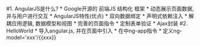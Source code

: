 #1. AngularJS是什么?
	* Google开源的 前端JS 结构化 框架
	* 动态展示页面数据, 并与用户进行交互
	* AngularJS特性(优点)
		* 双向数据绑定
		* 声明式依赖注入
		* 解耦应用逻辑, 数据模型和视图
		* 完善的页面指令
		* 定制表单验证
		* Ajax封装
#2. HelloWorld
	* 导入angular.js, 并在页面中引入
	* 在<html><body>中ng-app指令
	* 定义ng-model='xxx'/{{xxx}}

   